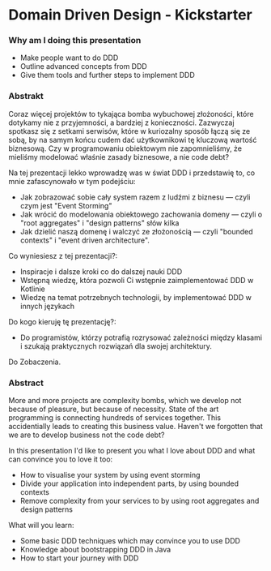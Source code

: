 # Domain Driven Design - Kickstarter

### Why am I doing this presentation
- Make people want to do DDD
- Outline advanced concepts from DDD
- Give them tools and further steps to implement DDD

### Abstrakt

Coraz więcej projektów to tykająca bomba wybuchowej złożoności, które dotykamy nie z przyjemności, a bardziej z konieczności.
Zazwyczaj spotkasz się z setkami serwisów, które w kuriozalny sposób łączą się ze sobą, by na samym końcu cudem dać użytkownikowi tę kluczową wartość biznesową.
Czy w programowaniu obiektowym nie zapomnieliśmy, że mieliśmy modelować właśnie zasady biznesowe, a nie code debt?

Na tej prezentacji lekko wprowadzę was w świat DDD i przedstawię to, co mnie zafascynowało w tym podejściu:
- Jak zobrazować sobie cały system razem z ludźmi z biznesu — czyli czym jest "Event Storming"
- Jak wrócić do modelowania obiektowego zachowania domeny — czyli o "root aggregates" i "design patterns" słów kilka
- Jak dzielić naszą domenę i walczyć ze złożonością — czyli "bounded contexts" i "event driven architecture".

Co wyniesiesz z tej prezentacji?:
- Inspiracje i dalsze kroki co do dalszej nauki DDD
- Wstępną wiedzę, która pozwoli Ci wstępnie zaimplementować DDD w Kotlinie
- Wiedzę na temat potrzebnych technologii, by implementować DDD w innych językach

Do kogo kieruję tę prezentację?:
- Do programistów, którzy potrafią rozrysować zależności między klasami i szukają praktycznych rozwiązań dla swojej architektury.

Do Zobaczenia.

### Abstract

More and more projects are complexity bombs, which we develop not because of pleasure, but because of necessity. State of the art programming is connecting hundreds of services together. This accidentially leads to creating this business value. Haven't we forgotten that we are to develop business not the code debt?

In this presentation I'd like to present you what I love about DDD and what can convince you to love it too:
- How to visualise your system by using event storming
- Divide your application into independent parts, by using bounded contexts
- Remove complexity from your services to by using root aggregates and design patterns

What will you learn:
- Some basic DDD techniques which may convince you to use DDD
- Knowledge about bootstrapping DDD in Java
- How to start your journey with DDD

